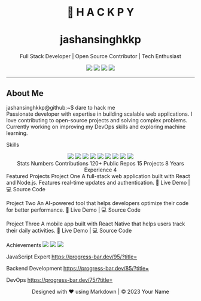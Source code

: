 # <div align="center">🚀 H A C K P Y</div>

<div align="center">
  <h1 class="neon-glow">jashansinghkkp</h1>
  <p>Full Stack Developer | Open Source Contributor | Tech Enthusiast</p>
  
  <div>
    <a href="#"><img src="https://img.shields.io/badge/GitHub-181717?style=for-the-badge&logo=github&logoColor=white"></a>
    <a href="#"><img src="https://img.shields.io/badge/LinkedIn-0077B5?style=for-the-badge&logo=linkedin&logoColor=white"></a>
    <a href="#"><img src="https://img.shields.io/badge/Twitter-1DA1F2?style=for-the-badge&logo=twitter&logoColor=white"></a>
    <a href="#"><img src="https://img.shields.io/badge/Dev.to-0A0A0A?style=for-the-badge&logo=dev.to&logoColor=white"></a>
  </div>
</div>

---

## <i class="fas fa-terminal"></i> About Me
jashansinghkkp@github:~$ dare to hack me
<br>Passionate developer with expertise in building scalable web applications. I love contributing to open-source projects and solving complex problems. Currently working on improving my DevOps skills and exploring machine learning.</br>

<i class="fas fa-code"></i> Skills
<div align="center"> <img src="https://img.shields.io/badge/JavaScript-F7DF1E?style=for-the-badge&logo=javascript&logoColor=black"> <img src="https://img.shields.io/badge/React-20232A?style=for-the-badge&logo=react&logoColor=61DAFB"> <img src="https://img.shields.io/badge/Node.js-339933?style=for-the-badge&logo=nodedotjs&logoColor=white"> <img src="https://img.shields.io/badge/Python-3776AB?style=for-the-badge&logo=python&logoColor=white"> <img src="https://img.shields.io/badge/Docker-2496ED?style=for-the-badge&logo=docker&logoColor=white"> <img src="https://img.shields.io/badge/Amazon_AWS-232F3E?style=for-the-badge&logo=amazon-aws&logoColor=white"> <img src="https://img.shields.io/badge/MongoDB-4EA94B?style=for-the-badge&logo=mongodb&logoColor=white"> <img src="https://img.shields.io/badge/GraphQl-E10098?style=for-the-badge&logo=graphql&logoColor=white"> <img src="https://img.shields.io/badge/TypeScript-007ACC?style=for-the-badge&logo=typescript&logoColor=white"> </div>
<div align="center">
Stats	Numbers
Contributions	120+
Public Repos	15
Projects	8
Years Experience	4
</div>
<i class="fas fa-project-diagram"></i> Featured Projects
<i class="fas fa-code-branch"></i> Project One
A full-stack web application built with React and Node.js. Features real-time updates and authentication.
🔗 Live Demo | 💻 Source Code

<i class="fas fa-robot"></i> Project Two
An AI-powered tool that helps developers optimize their code for better performance.
🔗 Live Demo | 💻 Source Code

<i class="fas fa-mobile-alt"></i> Project Three
A mobile app built with React Native that helps users track their daily activities.
🔗 Live Demo | 💻 Source Code

<i class="fas fa-trophy"></i> Achievements
<span><img src="https://img.shields.io/badge/Open_Source-3DA639?style=flat-square&logo=open-source-initiative&logoColor=white"></span>
<span><img src="https://img.shields.io/badge/Hackathon_Winner-FFD700?style=flat-square&logo=hackaday&logoColor=black"></span>
<span><img src="https://img.shields.io/badge/Tech_Speaker-FF4500?style=flat-square&logo=speaker-deck&logoColor=white"></span>

JavaScript Expert
https://progress-bar.dev/95/?title=

Backend Development
https://progress-bar.dev/85/?title=

DevOps
https://progress-bar.dev/75/?title=

<div align="center"> <p>Designed with ❤️ using Markdown | © 2023 Your Name</p> </div>
